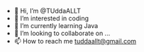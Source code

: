 - 👋 Hi, I’m @TUddaALLT
- 👀 I’m interested in coding
- 🌱 I’m currently learning Java
- 💞️ I’m looking to collaborate on ...
- 📫 How to reach me tuddaallt@gmail.com

<!---
TUddaALLT/TUddaALLT is a ✨ special ✨ repository because its `README.md` (this file) appears on your GitHub profile.
You can click the Preview link to take a look at your changes.
--->
